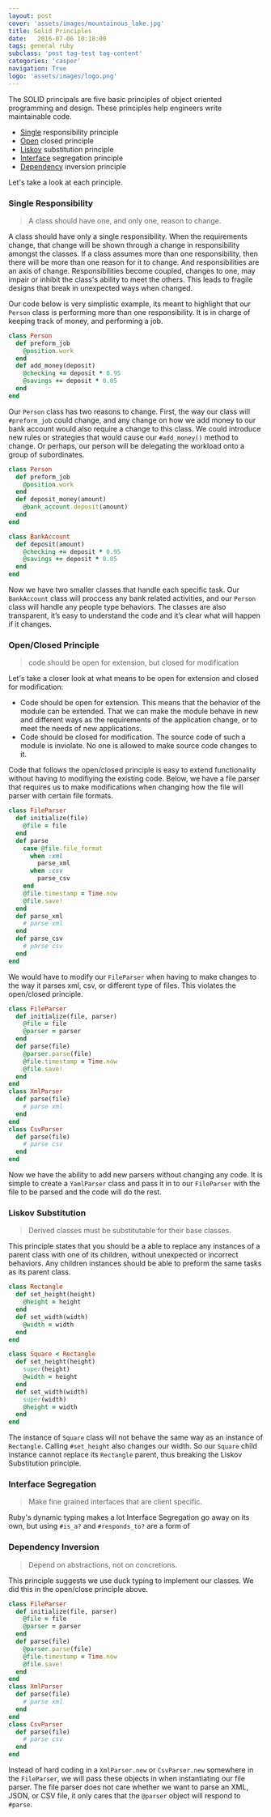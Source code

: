 ```yaml
---
layout: post
cover: 'assets/images/mountainous_lake.jpg'
title: Solid Principles
date:   2016-07-06 10:18:00
tags: general ruby
subclass: 'post tag-test tag-content'
categories: 'casper'
navigation: True
logo: 'assets/images/logo.png'
---
```



The SOLID principals are five basic principles of object oriented programming and design. These principles help engineers write maintainable code. 

* [Single](#composite) responsibility principle
* [Open](#open) closed principle
* [Liskov](#liskov) substitution principle
* [Interface](#interface) segregation principle
* [Dependency](#dependency) inversion principle

Let's take a look at each principle. 

### Single Responsibility

> A class should have one, and only one, reason to change.

A class should have only a single responsibility. When the requirements change, that change will be shown through a change in responsibility amongst the classes. If a class assumes more than one responsibility, then there will be more than one reason for it to change. And responsibilities are an axis of change. Responsibilities become coupled, changes to one, may impair or inhibit the class's ability to meet the others. This leads to fragile designs that break in unexpected ways when changed.

Our code below is very simplistic example, its meant to highlight that our `Person` class is performing more than one responsibility. It is in charge of keeping track of money, and performing a job.

````ruby
class Person
  def preform_job
    @position.work
  end
  def add_money(deposit)
    @checking += deposit * 0.95
    @savings += deposit * 0.05
  end
end
````

Our `Person` class has two reasons to change. First, the way our class will `#preform_job` could change, and any change on how we add money to our bank account would also require a change to this class. We could introduce new rules or strategies that would cause our `#add_money()` method to change. Or perhaps, our person will be delegating the workload onto a group of subordinates.

````ruby
class Person
  def preform_job
    @position.work
  end
  def deposit_money(amount)
    @bank_account.deposit(amount)
  end
end

class BankAccount
  def deposit(amount)
    @checking += deposit * 0.95
    @savings += deposit * 0.05
  end
end
````

Now we have two smaller classes that handle each specific task. Our `BankAccount` class will proccess any bank related activities, and our `Person` class will handle any people type behaviors. The classes are also transparent, it’s easy to understand the code and it’s clear what will happen if it changes.

### Open/Closed Principle

> code should be open for extension, but closed for modification

Let's take a closer look at what means to be open for extension and closed for modification:

<ul>
  <li>Code should be open for extension. This means that the behavior of the module can be extended. That we can make the module behave in new and different ways as the requirements of the application change, or to meet the needs of new applications.</li>
  <li>Code should be closed for modification. The source code of such a module is inviolate. No one is allowed to make source code changes to it.</li>
</ul>

Code that follows the open/closed principle is easy to extend functionality without having to modifiying the existing code. Below, we have a file parser that requires us to make modifications when changing how the file will parser with certain file formats.

````ruby
class FileParser
  def initialize(file)
    @file = file
  end
  def parse
    case @file.file_format
      when :xml
        parse_xml
      when :csv
        parse_csv
    end
    @file.timestamp = Time.now
    @file.save!
  end
  def parse_xml
    # parse xml
  end
  def parse_csv
    # parse csv
  end
end
````

We would have to modify our `FileParser` when having to make changes to the way it parses xml, csv, or different type of files. This violates the open/closed principle.  


````ruby
class FileParser
  def initialize(file, parser)
    @file = file
    @parser = parser
  end
  def parse(file)
    @parser.parse(file)
    @file.timestamp = Time.now
    @file.save!
  end
end
class XmlParser
  def parse(file)
    # parse xml
  end
end
class CsvParser
  def parse(file)
    # parse csv
  end
end
````

Now we have the ability to add new parsers without changing any code. It is simple to create a `YamlParser` class and pass it in to our `FileParser` with the file to be parsed and the code will do the rest.

### Liskov Substitution

>   Derived classes must be substitutable for their base classes.

This principle states that you should be a able to replace any instances of a parent class with one of its children, without unexpected or incorrect behaviors. Any children instances should be able to preform the same tasks as its parent class.

````ruby
class Rectangle
  def set_height(height)
    @height = height
  end
  def set_width(width)
    @width = width
  end
end

class Square < Rectangle
  def set_height(height)
    super(height)
    @width = height
  end
  def set_width(width)
    super(width)
    @height = width
  end
end
````

The instance of `Square` class will not behave the same way as an instance of `Rectangle`. Calling `#set_height` also changes our width. So our `Square` child instance cannot replace its `Rectangle` parent, thus breaking the Liskov Substitution principle.

### Interface Segregation

> Make fine grained interfaces that are client specific.

Ruby's dynamic typing makes a lot Interface Segregation go away on its own, but using `#is_a?` and `#responds_to?` are a form of 








### Dependency Inversion

> Depend on abstractions, not on concretions.

This principle suggests we use duck typing to implement our classes. We did this in the open/close principle above. 

````ruby
class FileParser
  def initialize(file, parser)
    @file = file
    @parser = parser
  end
  def parse(file)
    @parser.parse(file)
    @file.timestamp = Time.now
    @file.save!
  end
end
class XmlParser
  def parse(file)
    # parse xml
  end
end
class CsvParser
  def parse(file)
    # parse csv
  end
end
````

Instead of hard coding in a `XmlParser.new` or `CsvParser.new` somewhere in the `FileParser`, we will pass these objects in when instantiating our file parser. The file parser does not care whether we want to parse an XML, JSON, or CSV file, it only cares that the `@parser` object will respond to `#parse`.  

